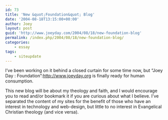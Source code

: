 ```yaml
---
id: 73
title: 'New &quot;Foundation&quot; Blog'
date: '2004-08-18T13:15:00+00:00'
author: Joey
layout: post
guid: 'http://www.joeyday.com/2004/08/18/new-foundation-blog'
permalink: /index.php/2004/08/18/new-foundation-blog/
categories:
    - essay
tags:
    - siteupdate
---
```


I’ve been working on it behind a closed curtain for some time now, but “Joey Day : Foundation”:http://www.joeyday.org is finally ready for human consumption.

This new blog will be about my theology and faith, and I would encourage you to read and/or bookmark it if you are curious about what I believe. I’ve separated the content of my sites for the benefit of those who have an interest in technology and web-design, but little to no interest in Evangelical Christian theology (and vice versa).